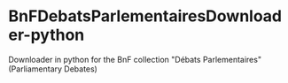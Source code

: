 # BnFDebatsParlementairesDownloader-python
Downloader in python for the BnF collection "Débats Parlementaires" (Parliamentary Debates)
